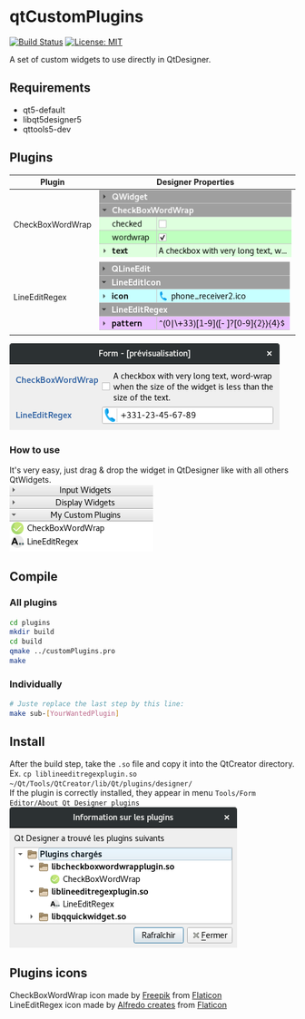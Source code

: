 # qtCustomPlugins
[![Build Status](https://travis-ci.org/thibDev/qtCheckBoxWordWrapPlugin.svg?branch=master)](https://travis-ci.org/thibDev/qtCheckBoxWordWrapPlugin)
[![License: MIT](https://img.shields.io/badge/License-MIT-blue.svg)](https://opensource.org/licenses/MIT)  

A set of custom widgets to use directly in QtDesigner.

## Requirements

* qt5-default
* libqt5designer5
* qttools5-dev

## Plugins

|Plugin|Designer Properties|
|-|-|
|CheckBoxWordWrap|![checkbox properties](screenshots/checkboxwordwrap_properties.png)|
|LineEditRegex|![checkbox properties](screenshots/lineeditregex_properties.png)|

![plugins render](screenshots/plugins_results.png)

### How to use
It's very easy, just drag & drop the widget in QtDesigner like with all others QtWidgets.  
![plugins designer](screenshots/plugins_in_designer.png)

## Compile
### All plugins
```sh
cd plugins
mkdir build
cd build
qmake ../customPlugins.pro
make
```
### Individually
```sh
# Juste replace the last step by this line:
make sub-[YourWantedPlugin]
```

## Install
After the build step, take the `.so` file and copy it into the QtCreator directory.  
Ex. `cp liblineeditregexplugin.so ~/Qt/Tools/QtCreator/lib/Qt/plugins/designer/`  
If the plugin is correctly installed, they appear in menu `Tools/Form Editor/About Qt Designer plugins`  
![active designer](screenshots/active_in_designer.png)

## Plugins icons

CheckBoxWordWrap icon made by [Freepik](
https://www.freepik.com/) from [Flaticon](www.flaticon.com)  
LineEditRegex icon made by [Alfredo creates](https://www.alfredocreates.com/) from [Flaticon](www.flaticon.com)
